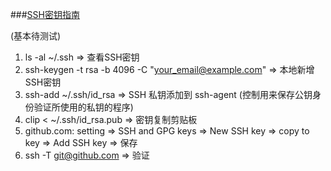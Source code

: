 ###[SSH密钥指南](https://help.github.com/articles/generating-ssh-keys)

(基本待测试)
1. ls -al ~/.ssh => 查看SSH密钥
2. ssh-keygen -t rsa -b 4096 -C "your_email@example.com" => 本地新增SSH密钥
3. ssh-add ~/.ssh/id_rsa => SSH 私钥添加到 ssh-agent (控制用来保存公钥身份验证所使用的私钥的程序)
4. clip < ~/.ssh/id_rsa.pub => 密钥复制剪贴板
5. github.com: setting => SSH and GPG keys => New SSH key => copy to key => Add SSH key => 保存
6. ssh -T git@github.com => 验证
